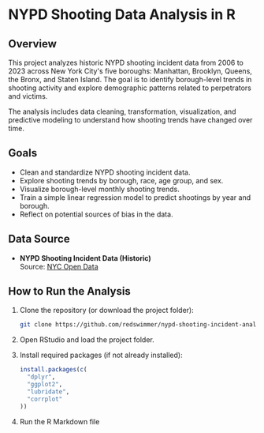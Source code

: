# NYPD Shooting Data Analysis in R

## Overview

This project analyzes historic NYPD shooting incident data from 2006 to 2023 across New York City's five boroughs: Manhattan, Brooklyn, Queens, the Bronx, and Staten Island. The goal is to identify borough-level trends in shooting activity and explore demographic patterns related to perpetrators and victims.

The analysis includes data cleaning, transformation, visualization, and predictive modeling to understand how shooting trends have changed over time.

## Goals

- Clean and standardize NYPD shooting incident data.
- Explore shooting trends by borough, race, age group, and sex.
- Visualize borough-level monthly shooting trends.
- Train a simple linear regression model to predict shootings by year and borough.
- Reflect on potential sources of bias in the data.

## Data Source

- **NYPD Shooting Incident Data (Historic)**  
  Source: [NYC Open Data](https://data.cityofnewyork.us/api/views/833y-fsy8/rows.csv?accessType=DOWNLOAD)  

## How to Run the Analysis

1. Clone the repository (or download the project folder):

    ```bash
    git clone https://github.com/redswimmer/nypd-shooting-incident-analysis.git
    ```

2. Open RStudio and load the project folder.

3. Install required packages (if not already installed):

    ```r
    install.packages(c(
      "dplyr",
      "ggplot2",
      "lubridate",
      "corrplot"
    ))
    ```

4. Run the R Markdown file